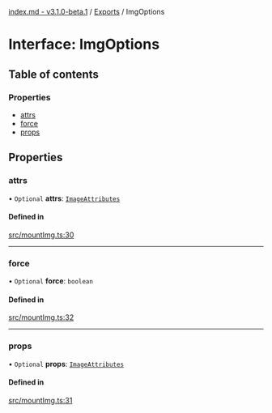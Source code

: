 [index.md - v3.1.0-beta.1](../README.md) / [Exports](../modules.md) / ImgOptions

# Interface: ImgOptions

## Table of contents

### Properties

- [attrs](ImgOptions.md#attrs)
- [force](ImgOptions.md#force)
- [props](ImgOptions.md#props)

## Properties

### attrs

• `Optional` **attrs**: [`ImageAttributes`](../modules.md#imageattributes)

#### Defined in

[src/mountImg.ts:30](https://github.com/saqqdy/js-cool/blob/e92afe0/src/mountImg.ts#L30)

---

### force

• `Optional` **force**: `boolean`

#### Defined in

[src/mountImg.ts:32](https://github.com/saqqdy/js-cool/blob/e92afe0/src/mountImg.ts#L32)

---

### props

• `Optional` **props**: [`ImageAttributes`](../modules.md#imageattributes)

#### Defined in

[src/mountImg.ts:31](https://github.com/saqqdy/js-cool/blob/e92afe0/src/mountImg.ts#L31)

